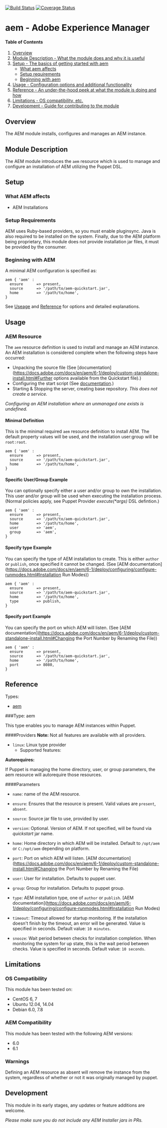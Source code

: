 [![Build Status](https://travis-ci.org/bstopp/puppet-aem.svg?branch=master)](https://travis-ci.org/bstopp/puppet-aem)
[![Coverage Status](https://coveralls.io/repos/bstopp/puppet-aem/badge.svg?branch=feature%2Faem6&service=github)](https://coveralls.io/github/bstopp/puppet-aem?branch=feature%2Faem6)

# aem - Adobe Experience Manager

#### Table of Contents

1. [Overview](#overview)
2. [Module Description - What the module does and why it is useful](#module-description)
3. [Setup - The basics of getting started with aem](#setup)
    * [What aem affects](#what-aem-affects)
    * [Setup requirements](#setup-requirements)
    * [Beginning with aem](#beginning-with-aem)
4. [Usage - Configuration options and additional functionality](#usage)
5. [Reference - An under-the-hood peek at what the module is doing and how](#reference)
5. [Limitations - OS compatibility, etc.](#limitations)
6. [Development - Guide for contributing to the module](#development)

## Overview

The AEM module installs, configures and manages an AEM instance.

## Module Description

The AEM module introduces the `aem` resource which is used to manage and configure an installation of AEM utilizing the Puppet DSL.

## Setup

### What AEM affects

  * AEM Installations

### Setup Requirements 

AEM uses Ruby-based providers, so you must enable pluginsync. Java is also required to be installed on the system. Finally, due to the AEM platform being proprietary, this module does not provide installation jar files, it must be provided by the consumer.

### Beginning with AEM

A minimal AEM configuration is specified as:

~~~
aem { 'aem' :
  ensure      => present,
  source      => '/path/to/aem-quickstart.jar',
  home        => '/path/to/home',
}
~~~

See [Useage](#usage) and [Reference](#reference) for options and detailed explanations.

## Usage

### AEM Resource

The `aem` resource definition is used to install and manage an AEM instance. An AEM installation is considered complete when the following steps have occurred:

  * Unpacking the source file (See [documentation](https://docs.adobe.com/docs/en/aem/6-1/deploy/custom-standalone-install.html#Further options available from the Quickstart file).)
  * Configuring the start script (See [documentation](https://docs.adobe.com/docs/en/aem/6-1/deploy/command-line-start-and-stop.html).)
  * Starting & Stopping the server, creating base repository. _This does not create a service._

_Configuring an AEM installation where an unmanaged one exists is undefined._

#### Minimal Definition

This is  the minimal required `aem` resource definition to install AEM. The default property values will be used, and the installation user:group will be `root:root`.

~~~
aem { 'aem' :
  ensure      => present,
  source      => '/path/to/aem-quickstart.jar',
  home        => '/path/to/home',
}
~~~

#### Specific User/Group Example

You can optionally specify either a user and/or group to own the installation. This user and/or group will be used when executing the installation process. (Normal policies apply, see Puppet Provider _execute(*args)_ DSL defintion.)

~~~
aem { 'aem' :
  ensure      => present,
  source      => '/path/to/aem-quickstart.jar',
  home        => '/path/to/home',
  user        => 'aem',
  group       => 'aem',
}
~~~

#### Specify type Example

You can specify the type of AEM installation to create. This is either `author` or `publish`, once specified it cannot be changed. (See [AEM documentation](https://docs.adobe.com/docs/en/aem/6-1/deploy/configuring/configure-runmodes.html#Installation Run Modes))

~~~
aem { 'aem' :
  ensure      => present,
  source      => '/path/to/aem-quickstart.jar',
  home        => '/path/to/home',
  type        => publish,
}
~~~

#### Specify port Example

You can specify the port on which AEM will listen. (See [AEM documentation](https://docs.adobe.com/docs/en/aem/6-1/deploy/custom-standalone-install.html#Changing the Port Number by Renaming the File))

~~~
aem { 'aem' :
  ensure      => present,
  source      => '/path/to/aem-quickstart.jar',
  home        => '/path/to/home',
  port        => 8080,
}
~~~

## Reference

Types:

  * [aem](#type-aem)

###Type: aem

This type enables you to manage AEM instances within Puppet.

####Providers
**Note:** Not all features are available with all providers.

  * `linux`: Linux type provider
    * Supported features: 

**Autorequires:**

If Puppet is managing the home directory, user, or group parameters, the aem resource will autorequire those resources.

####Parameters

  * `name`: name of the AEM resource.

  * `ensure`: Ensures that the resource is present. Valid values are `present`, `absent`.

  * `source`: Source jar file to use, provided by user.

  * `version`: Optional. Version of AEM. If not specified, will be found via _quickstart_ jar name.

  * `home`: Home directory in which AEM will be installed. Default to `/opt/aem` or `C:/opt/aem` depending on platform.

  * `port`: Port on which AEM will listen. [AEM documentation](https://docs.adobe.com/docs/en/aem/6-1/deploy/custom-standalone-install.html#Changing the Port Number by Renaming the File) 

  * `user`: User for installation. Defaults to puppet user.

  * `group`: Group for installation. Defaults to puppet group.

  * `type`: AEM installation type, one of `author` or `publish`. [AEM documentation](https://docs.adobe.com/docs/en/aem/6-1/deploy/configuring/configure-runmodes.html#Installation Run Modes)

  * `timeout`: Timeout allowed for startup monitoring. If the installation doesn't finish by the timeout, an error will be generated. Value is specified in seconds. Default value: `10 minutes`.

  * `snooze`: Wait period between checks for installation completion. When monitoring the system for up state, this is the wait period between checks. Value is specified in seconds. Default value: `10 seconds`.

## Limitations

### OS Compatibility

This module has been tested on: 

  * CentOS 6, 7
  * Ubuntu 12.04, 14.04
  * Debian 6.0, 7.8 

### AEM Compatibility

This module has been tested with the following AEM versions:

  * 6.0
  * 6.1

### Warnings

Defining an AEM resource as absent will remove the instance from the system, regardless of whether or not it was originally managed by puppet.

## Development

This module in its early stages, any updates or feature additions are welcome. 

_Please make sure you do not include any AEM Installer jars in PRs._

